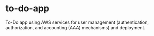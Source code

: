 # to-do-app
To-Do app using AWS services for user management (authentication, authorization, and accounting (AAA) mechanisms) and deployment.
